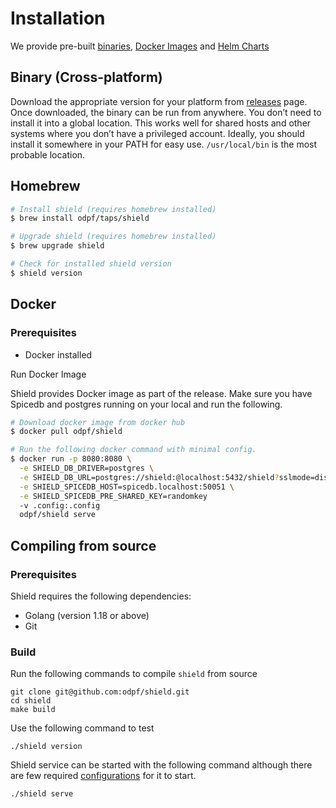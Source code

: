 # Installation

We provide pre-built [binaries](https://github.com/odpf/shield/releases), [Docker Images](https://hub.docker.com/r/odpf/shield) and [Helm Charts](https://github.com/odpf/charts/tree/main/stable/shield)

## Binary (Cross-platform)

Download the appropriate version for your platform from [releases](https://github.com/odpf/shield/releases) page. Once downloaded, the binary can be run from anywhere.
You don’t need to install it into a global location. This works well for shared hosts and other systems where you don’t have a privileged account.
Ideally, you should install it somewhere in your PATH for easy use. `/usr/local/bin` is the most probable location.

## Homebrew

```sh
# Install shield (requires homebrew installed)
$ brew install odpf/taps/shield

# Upgrade shield (requires homebrew installed)
$ brew upgrade shield

# Check for installed shield version
$ shield version
```

## Docker

### Prerequisites

- Docker installed

Run Docker Image

Shield provides Docker image as part of the release. Make sure you have Spicedb and postgres running on your local and run the following.

```sh
# Download docker image from docker hub
$ docker pull odpf/shield

# Run the following docker command with minimal config.
$ docker run -p 8080:8080 \
  -e SHIELD_DB_DRIVER=postgres \
  -e SHIELD_DB_URL=postgres://shield:@localhost:5432/shield?sslmode=disable \
  -e SHIELD_SPICEDB_HOST=spicedb.localhost:50051 \
  -e SHIELD_SPICEDB_PRE_SHARED_KEY=randomkey
  -v .config:.config
  odpf/shield serve
```

## Compiling from source

### Prerequisites

Shield requires the following dependencies:

- Golang (version 1.18 or above)
- Git

### Build

Run the following commands to compile `shield` from source

```shell
git clone git@github.com:odpf/shield.git
cd shield
make build
```

Use the following command to test

```shell
./shield version
```

Shield service can be started with the following command although there are few required [configurations](./reference/configurations.md) for it to start.

```sh
./shield serve
```
